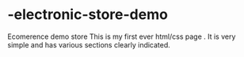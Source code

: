 # -electronic-store-demo
Ecomerence demo store 
This is my first ever html/css page .
It is very simple and has various sections clearly indicated.
